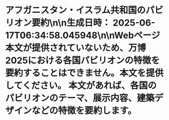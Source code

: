 # アフガニスタン・イスラム共和国のパビリオン要約\n\n**生成日時：** 2025-06-17T06:34:58.045948\n\nWebページ本文が提供されていないため、万博2025における各国パビリオンの特徴を要約することはできません。本文を提供してください。  本文があれば、各国のパビリオンのテーマ、展示内容、建築デザインなどの特徴を要約します。
